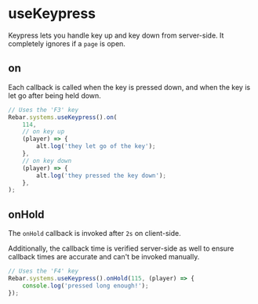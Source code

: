 # useKeypress

Keypress lets you handle key up and key down from server-side. It completely ignores if a `page` is open.

## on

Each callback is called when the key is pressed down, and when the key is let go after being held down.

```ts
// Uses the 'F3' key
Rebar.systems.useKeypress().on(
    114,
    // on key up
    (player) => {
        alt.log('they let go of the key');
    },
    // on key down
    (player) => {
        alt.log('they pressed the key down');
    },
);
```

## onHold

The `onHold` callback is invoked after `2s` on client-side.

Additionally, the callback time is verified server-side as well to ensure callback times are accurate and can't be invoked manually.

```ts
// Uses the 'F4' key
Rebar.systems.useKeypress().onHold(115, (player) => {
    console.log('pressed long enough!');
});
```
